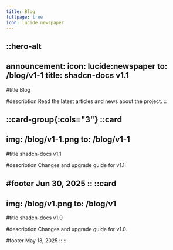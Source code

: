 ```yaml
---
title: Blog
fullpage: true
icon: lucide:newspaper
---
```


::hero-alt
---
announcement:
  icon: lucide:newspaper
  to: /blog/v1-1
  title: shadcn-docs v1.1
---

#title
Blog

#description
Read the latest articles and news about the project.
::

::card-group{:cols="3"}
  ::card
  ---
  img: /blog/v1-1.png
  to: /blog/v1-1
  ---
  #title
  shadcn-docs v1.1

  #description
  Changes and upgrade guide for v1.1.

  #footer
  Jun 30, 2025
  ::
  ::card
  ---
  img: /blog/v1.png
  to: /blog/v1
  ---

  #title
  shadcn-docs v1.0

  #description
  Changes and upgrade guide for v1.0.

  #footer
  May 13, 2025
  ::
::
